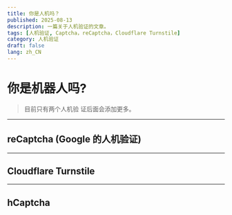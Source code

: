 ```yaml
---
title: 你是人机吗？
published: 2025-08-13
description: 一篇关于人机验证的文章。
tags: [人机验证, Captcha，reCaptcha，Cloudflare Turnstile]
category: 人机验证
draft: false
lang: zh_CN
---
```

# 你是机器人吗?

>目前只有两个人机验
>证后面会添加更多。

---

  <head>
    <title>reCAPTCHA demo: Simple page</title>
    <script src="https://www.google.com/recaptcha/enterprise.js" async defer></script>
<!-- Cloudflare Turnstile -->
    <script src="https://challenges.cloudflare.com/turnstile/v0/api.js?onload=onloadTurnstileCallback" defer async></script>
<!-- hCaptcha -->
    <script src="https://hcaptcha.com/1/api.js?recaptchacompat=off&hl=zh" async defer></script>

</head>

## reCaptcha (Google 的人机验证)
 <div class="g-recaptcha" data-sitekey="6LdDuKQrAAAAADf7Mjk0uGk8TpE4pS6tZGVJysmd"></div>
 
 ---
 
 ## Cloudflare Turnstile
<div id="example-container"></div>
<script is:inline>
  function onloadTurnstileCallback() {
    // 确保 turnstile 对象已加载
    if (typeof turnstile !== 'undefined') {
      turnstile.render('#example-container', {
        // 重要：将下面的 sitekey 替换为你自己的
        sitekey: '0x4AAAAAABrPIUcI27cDx0yn', // 这是一个用于测试的 key
        callback: function(token) {
          console.log(`挑战成功，获取到的 token 是: ${token}`);
          // 在这里你可以将 token 发送到后端进行验证
        },
      });
    }
  }
</script>

---

## hCaptcha
<div class="h-captcha" style="margin: 0; display: inline-block;" data-sitekey="1dc07006-278c-40ca-81b8-546642281d1c></div>